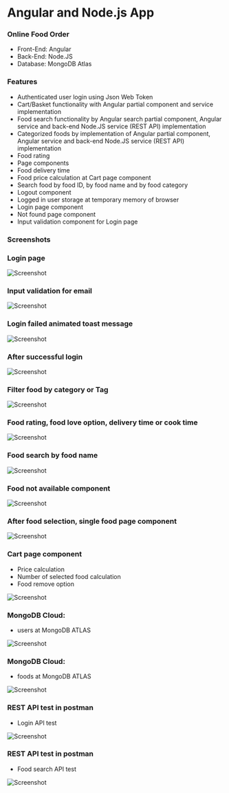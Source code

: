# Angular and Node.js App

### Online Food Order

- Front-End: Angular
- Back-End: Node.JS
- Database: MongoDB Atlas

### Features

- Authenticated user login using Json Web Token
- Cart/Basket functionality with Angular partial component and service implementation
- Food search functionality by Angular search partial component, Angular service and back-end Node.JS service (REST API)
  implementation
- Categorized foods by implementation of Angular partial component, Angular service and back-end Node.JS service (REST
  API) implementation
- Food rating
- Page components
- Food delivery time
- Food price calculation at Cart page component
- Search food by food ID, by food name and by food category
- Logout component
- Logged in user storage at temporary memory of browser
- Login page component
- Not found page component
- Input validation component for Login page

### Screenshots

### Login page

![Screenshot](./screenshots/login_page.jpg)

### Input validation for email

![Screenshot](./screenshots/email_validation.jpg)

### Login failed animated toast message

![Screenshot](./screenshots/login_failed_toast.jpg)

### After successful login

![Screenshot](./screenshots/successfully_login.jpg)

### Filter food by category or Tag

![Screenshot](./screenshots/filtered_food_by_category.jpg)

### Food rating, food love option, delivery time or cook time

![Screenshot](./screenshots/food_category_rating_delivery_time_loved.jpg)

### Food search by food name

![Screenshot](./screenshots/food_search_by_food_name.jpg)

### Food not available component

![Screenshot](./screenshots/food_not_available_page.jpg)

### After food selection, single food page component

![Screenshot](./screenshots/after_food_selection.jpg)

### Cart page component

- Price calculation
- Number of selected food calculation
- Food remove option

![Screenshot](./screenshots/after_food_selection.jpg)

### MongoDB Cloud:

- users at MongoDB ATLAS

![Screenshot](./screenshots/mondodb_users.jpg)

### MongoDB Cloud:

- foods at MongoDB ATLAS

![Screenshot](./screenshots/mongodb_foods.jpg)

### REST API test in postman

- Login API test

![Screenshot](./screenshots/api_test_in_postman_login.jpg)

### REST API test in postman

- Food search API test

![Screenshot](./screenshots/api_test_search_food_by_name.jpg)

